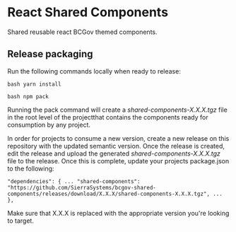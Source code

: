 # React Shared Components

Shared reusable react BCGov themed components.

## Release packaging

Run the following commands locally when ready to release:

`bash yarn install`

`bash npm pack`

Running the pack command will create a *shared-components-X.X.X.tgz* file in the root level of the projectthat contains the components ready for consumption by any project.

In order for projects to consume a new version, create a new release on this repository with the updated semantic version. Once the release is created, edit the release and upload the generated *shared-components-X.X.X.tgz* file to the release. Once this is complete, update your projects package.json to the following:

`"dependencies": {
    ...
    "shared-components": "https://github.com/SierraSystems/bcgov-shared-components/releases/download/X.X.X/shared-components-X.X.X.tgz",
    ...
  },`

Make sure that X.X.X is replaced with the appropriate version you're looking to target.
